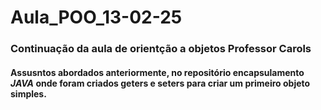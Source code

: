 # Aula_POO_13-02-25
### Continuação da aula de orientção a objetos Professor Carols
#### Assusntos abordados anteriormente, no repositório encapsulamento *JAVA* onde foram criados geters e seters para criar um primeiro objeto simples.
